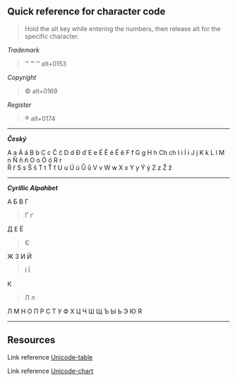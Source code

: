 ## Quick reference for character code

> Hold the alt key while entering the numbers, then release alt for the specific character.

 _Trademark_


> &#8482;
&trade;
™ alt+0153


_Copyright_

> © alt+0169


_Register_

> ® alt+0174

---

__*Český*__

A
a
Á
á
B
b
C
c
Č 
č
D
d
Ð 
ď
E
e
É
Ě
é
Ě 
ě
F
f
G
g
H
h
Ch
ch
I
i
Í 
í
J
j
K
k
L
l
M
n
Ň
ň 
ñ
O
o
Ó
ó
R
r  
Ř 
ř
S
s 
Š 
š
T
t
Ť
ť
U
u
Ú 
ú
Ů 
ů
V
v
W
w
X
x
Y
y
Ý
ý
Z
z
Ž
ž

---
__*Cyrillic Alpahbet*__

А
Б
В
Г

> Ґ   ґ



Д
Е
Ё


> Є


Ж
З
И
Й

> І Ї


К


> Л л

Л
М
Н
О
П
Р
С
Т
У
Ф
Х
Ц
Ч
Ш
Щ
Ъ
Ы
Ь
Э
Ю
Я

---
## Resources
Link reference [Unicode-table](https://unicode-table.com)

Link reference [Unicode-chart](http://www.unicode.org/charts/)
